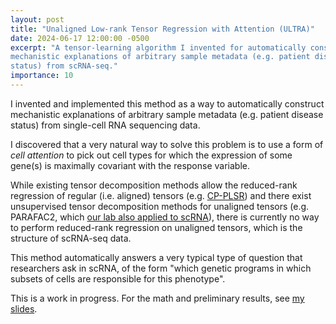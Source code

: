```yaml
---
layout: post
title: "Unaligned Low-rank Tensor Regression with Attention (ULTRA)"
date: 2024-06-17 12:00:00 -0500
excerpt: "A tensor-learning algorithm I invented for automatically constructing
mechanistic explanations of arbitrary sample metadata (e.g. patient disease
status) from scRNA-seq."
importance: 10
---
```


I invented and implemented this method as a way to automatically construct
mechanistic explanations of arbitrary sample metadata (e.g. patient disease
status) from single-cell RNA sequencing data.

I discovered that a very natural way to solve this problem is to use a form of
*cell attention* to pick out cell types for which the expression of some gene(s) is maximally
covariant with the response variable.

While existing tensor decomposition methods allow the reduced-rank
regression of regular (i.e. aligned) tensors (e.g.
[CP-PLSR](https://www.semanticscholar.org/paper/Multiway-calibration.-Multilinear-PLS-Bro/5d7a1f4c37d36b804183d4240a304d1539cf5551))
and there exist unsupervised tensor decomposition methods for unaligned
tensors (e.g. PARAFAC2, which [our lab also applied to
scRNA](https://www.biorxiv.org/content/10.1101/2024.07.29.605698v1)), there
is currently no way to perform reduced-rank regression on unaligned tensors,
which is the structure of scRNA-seq data.

This method automatically answers a very typical type of question that
researchers ask in scRNA, of the form "which genetic programs in which subsets
of cells are responsible for this phenotype".

This is a work in progress. For the math and preliminary results, see [my
slides](/assets/mm-presentation.key).
